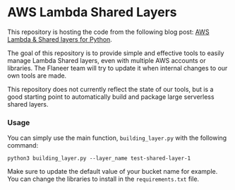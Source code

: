# AWS Lambda Shared Layers

This repository is hosting the code from the following blog post: [AWS Lambda & Shared layers for Python](https://www.flaneer.com/blog/aws-lambda-shared-layers-for-python). 

The goal of this repository is to provide simple and effective tools to easily manage Lambda Shared layers, even with multiple AWS accounts or libraries. The Flaneer team will try to update it when internal changes to our own tools are made.

This repository does not currently reflect the state of our tools, but is a good starting point to automatically build and package large serverless shared layers.

### Usage

You can simply use the main function, `building_layer.py` with the following command:
```
python3 building_layer.py --layer_name test-shared-layer-1
```

Make sure to update the default value of your bucket name for example.
You can change the libraries to install in the `requirements.txt` file.